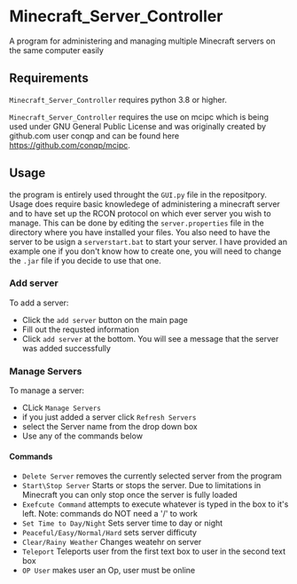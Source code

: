 # Minecraft_Server_Controller
A program for administering and managing multiple Minecraft servers on the same computer easily

## Requirements
`Minecraft_Server_Controller` requires python 3.8 or higher.

`Minecraft_Server_Controller` requires the use on mcipc which is being used under GNU General Public License and was originally created by github.com user conqp and can be found here https://github.com/conqp/mcipc.

## Usage
the program is entirely used throught the `GUI.py` file in the repositpory. Usage does require basic knowledege of administering a minecraft server and to have set up the RCON protocol on which ever server you wish to manage. This can be done by editing the `server.properties` file in the directory where you have installed your files. You also need to have the server to be usign a `serverstart.bat` to start your server. I have provided an example one if you don't know how to create one, you will need to change the `.jar` file if you decide to use that one.

### Add server
To add a server:
* Click the `add server` button on the main page
* Fill out the requsted information
* Click `add server` at the bottom. You will see a message that the server was added successfully

### Manage Servers
To manage a server:
* CLick `Manage Servers`
* if you just added a server click `Refresh Servers`
* select the Server name from the drop down box
* Use any of the commands below

#### Commands
* `Delete Server` removes the currently selected server from the program
* `Start\Stop Server` Starts or stops the server. Due to limitations in Minecraft you can only stop once the server is fully loaded
* `Exefcute Command` attempts to execute whatever is typed in the box to it's left. Note: commands do NOT need a '/' to work
* `Set Time to Day/Night` Sets server time to day or night
* `Peaceful/Easy/Normal/Hard` sets server difficuty
* `Clear/Rainy Weather` Changes weatehr on server
* `Teleport` Teleports user from the first text box to user in the second text box
* `OP User` makes user an Op, user must be online
